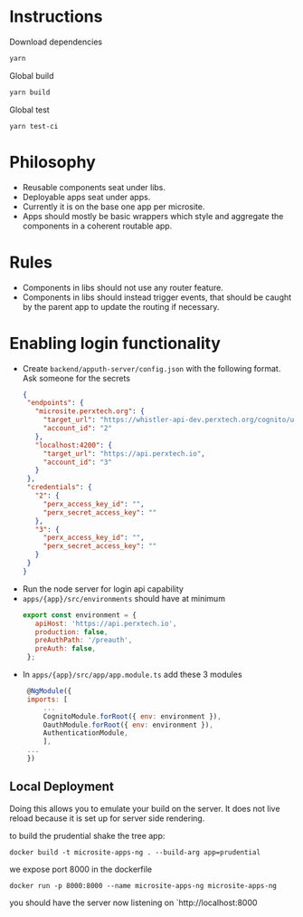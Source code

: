 # Instructions
Download dependencies
```bash
yarn
```

Global build
```bash
yarn build
```

Global test
```
yarn test-ci
```

# Philosophy
* Reusable components seat under libs.
* Deployable apps seat under apps.
* Currently it is on the base one app per microsite.
* Apps should mostly be basic wrappers which style and aggregate the components in a coherent routable app.

# Rules
* Components in libs should not use any router feature.
* Components in libs should instead trigger events, that should be caught by the parent app to update the routing if necessary.


# Enabling login functionality

 * Create `backend/apputh-server/config.json` with the following format. Ask someone for the secrets
     ```json
     {
      "endpoints": {
        "microsite.perxtech.org": {
          "target_url": "https://whistler-api-dev.perxtech.org/cognito/users",
          "account_id": "2"
        },
        "localhost:4200": {
          "target_url": "https://api.perxtech.io",
          "account_id": "3"
        }
      },
      "credentials": {
        "2": {
          "perx_access_key_id": "",
          "perx_secret_access_key": ""
        },
        "3": {
          "perx_access_key_id": "",
          "perx_secret_access_key": ""
        }
      }
    }
     ```
 * Run the node server for login api capability
 * `apps/{app}/src/environments` should have at minimum
   ```js
   export const environment = {
      apiHost: 'https://api.perxtech.io',
      production: false,
      preAuthPath: '/preauth',
      preAuth: false,
    };
   ```
 * In `apps/{app}/src/app/app.module.ts` add these 3 modules
   ```js
    @NgModule({
    imports: [
        ...
        CognitoModule.forRoot({ env: environment }),
        OauthModule.forRoot({ env: environment }),
        AuthenticationModule,
        ],
    ...
    })

   ```

## Local Deployment

Doing this allows you to emulate your build on the server. It does not live reload because it is set up for server side rendering.

to build the prudential shake the tree app:
```
docker build -t microsite-apps-ng . --build-arg app=prudential
```


we expose port 8000 in the dockerfile 
```
docker run -p 8000:8000 --name microsite-apps-ng microsite-apps-ng 
```

you should have the server now listening on `http://localhost:8000
